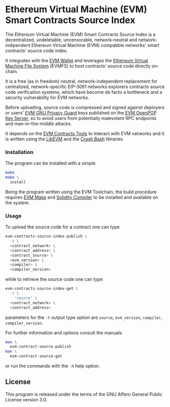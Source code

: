 [comment]: <> (SPDX-License-Identifier: AGPL-3.0)

[comment]: <> (-------------------------------------------------------------)
[comment]: <> (Copyright © 2024, 2025  Pellegrino Prevete)
[comment]: <> (All rights reserved)
[comment]: <> (-------------------------------------------------------------)

[comment]: <> (This program is free software: you can redistribute)
[comment]: <> (it and/or modify it under the terms of the GNU Affero)
[comment]: <> (General Public License as published by the Free)
[comment]: <> (Software Foundation, either version 3 of the License.)

[comment]: <> (This program is distributed in the hope that it will be useful,)
[comment]: <> (but WITHOUT ANY WARRANTY; without even the implied warranty of)
[comment]: <> (MERCHANTABILITY or FITNESS FOR A PARTICULAR PURPOSE. See the)
[comment]: <> (GNU Affero General Public License for more details.)

[comment]: <> (You should have received a copy of the GNU Affero General Public)
[comment]: <> (License along with this program.)
[comment]: <> (If not, see <https://www.gnu.org/licenses/>.)


# Ethereum Virtual Machine (EVM) Smart Contracts Source Index

The Ethereum Virtual Machine (EVM)
Smart Contracts Source Index
is a decentralized, undeletable, uncensorable,
network-neutral and network-indipendent Ethereum
Virtual Machine (EVM) compatible networks' smart
contracts' source code index.

It integrates with the
[EVM Wallet](
  https://github.com/themartiancompany/evm-wallet)
and leverages the
[Ethereum Virtual Machine File System](
  https://github.com/themartiancompany/evmfs)
(EVMFS) to host contracts' source code directly
on-chain.

It is a free (as in freedom) neutral,
network-independent replacement for
centralized, network-specific EIP-3091
networks explorers contracts source code
verification systems, which have become
de facto a bottleneck and a security
vulnerability for EVM networks.

Before uploading, source code is compressed and signed
against deployers or users' 
[EVM GNU Privacy Guard](
  https://github.com/themartiancompany/evm-gnupg)
keys published on the
[EVM OpenPGP Key Server](
  https://github.com/themartiancompany/evm-openpgp-keyserver),
so to avoid users from potentially
malevolent RPC endpoints and
man-in-the-middle attacks.

It depends on the
[EVM Contracts Tools](
  https://github.com/themartiancompany/evm-contracts-tools)
to interact with EVM networks and it is
written using the
[LibEVM](
  https://github.com/themartiancompany/libevm)
and the
[Crash Bash](
  https://github.com/themartiancompany/crash-bash)
libraries.

### Installation

The program can be installed with a simple

```bash
make
make \
  install
```

Being the program written using the EVM Toolchain,
the build procedure requires
[EVM Make](
  https://github.com/themartiancompany/evm-make)
and
[Solidity Compiler](
  https://github.com/themartiancompany/solidity-compiler)
to be installed and available on the system.

### Usage

To upload the source code for
a contract one can type

```bash
evm-contracts-source-index-publish \
  -v \
  <contract_network> \
  <contract_address> \
  <contract_source> \
  <evm_version> \
  <compiler> \
  <compiler_version>
```

while to retrieve the source code one can
type

```bash
evm-contracts-source-index-get \
  -t \
    'source' \
  <contract_network> \
  <contract_address>
```

parameters for the `-t` output type option are
`source`, `evm_version`, `compiler`,
`compiler_version`.

For further information and options consult
the manuals

```bash
man \
  evm-contract-source-publish
man \
  evm-contract-source-get
```

or run the commands with the `-h` help option.

## License

This program is released under the terms of the GNU
Affero General Public License version 3.0.
